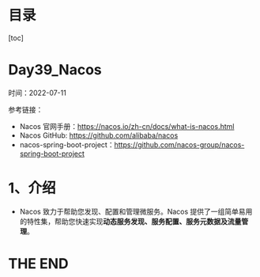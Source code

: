 # 目录

[toc]

# Day39_Nacos

时间：2022-07-11

参考链接：

- Nacos 官网手册：https://nacos.io/zh-cn/docs/what-is-nacos.html
- Nacos GitHub: https://github.com/alibaba/nacos
- nacos-spring-boot-project：https://github.com/nacos-group/nacos-spring-boot-project



# 1、介绍

- Nacos 致力于帮助您发现、配置和管理微服务。Nacos 提供了一组简单易用的特性集，帮助您快速实现**动态服务发现、服务配置、服务元数据及流量管理**。







# THE END

